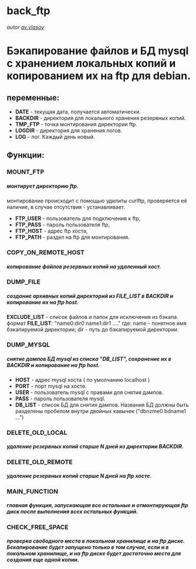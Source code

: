 # back_ftp
*autor [av.vlasov](https://github.com/av-vlasov)*
# Бэкапирование файлов и БД mysql с хранением локальных копий и копированием их на ftp для debian.

## переменные:
  - **DATE** - текущая дата, получается автоматически.  
  - **BACKDIR** - директория для локального хранения резервных копий.  
  - **TMP_FTP** - точка монтирования директории ftp.  
  - **LOGDIR** - директория для хранения логов.  
  - **LOG** - лог. Каждый день новый.  

## Функции:

### MOUNT_FTP
##### монтирует директорию ftp.
монтирование происходит с помощью удилиты curlftp, проверяется её наличие, в случае отсутствия - устанавливает.  
  - **FTP_USER** - пользователь для подключения к ftp,  
  - **FTP_PASS** - пароль пользователя ftp,  
  - **FTP_HOST** - адрес ftp хоста,  
  - **FTP_PATH** - раздел на ftp для монтирования.  

### COPY_ON_REMOTE_HOST 
##### копирование файлов резервных копий на удаленный хост.

### DUMP_FILE
##### создание архивных копий директорий из FILE_LIST в BACKDIR и копирование их на ftp host.
**EXCLUDE_LIST** - список файлов и папок для исключения из бэкапа.
формат **FILE_LIST**:
"name0:dir0 name1:dir1 ...." где:
name - понятное имя бэкапируемой директории;
dir - путь до бэкапируемой директории.

### DUMP_MYSQL 
##### снятие дампов БД mysql из списка "DB_LIST", сохранение их в BACKDIR и копирование на ftp host.
  - **HOST** - адрес mysql хоста ( по умолчанию localhost )  
  - **PORT** - порт mysql на хосте.  
  - **USER** - пользователь mysql с правами для снятия дампов.  
  - **PASS** - пароль пользователя mysql.  
  - **DB_LIST** - список БД для снятия дампов. Названия БД должны быть разделены пробелом внутри двойных кавычек ("dbnzme0 bdname1 ...")  

### DELETE_OLD_LOCAL 
##### удаление резервных копий старше N дней из директории BACKDIR.

### DELETE_OLD_REMOTE 
##### удаление резервных копий старше N дней на ftp хосте.

### MAIN_FUNCTION 
##### главная функция, запускающая все остальные и отмонтирующая ftp диск после выполнения всех остальных функций.

### CHECK_FREE_SPACE 
##### проверка свободного места в локальном хранилище и на ftp диске. Бекапирование будет запущено только в том случае, если и в локальном хранилище, и на ftp диске будет достаточно места для создания еще одной копии.
